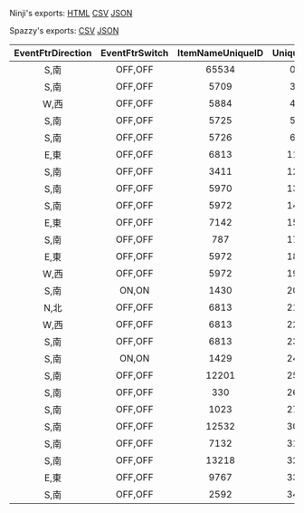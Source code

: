 Ninji's exports: [HTML](https://wuffs.org/acnh/bcsv_140/html/EventPlazaFtrParam.html) [CSV](https://wuffs.org/acnh/bcsv_140/csv/EventPlazaFtrParam.csv) [JSON](https://wuffs.org/acnh/bcsv_140/json/EventPlazaFtrParam.json)

Spazzy's exports: [CSV](https://github.com/McSpazzy/acnh-csv/blob/master/EventPlazaFtrParam.csv) [JSON](https://github.com/McSpazzy/acnh-json/blob/master/EventPlazaFtrParam.json)

| EventFtrDirection | EventFtrSwitch | ItemNameUniqueID | UniqueID | _cb7385a8 |
|:--:|:--:|:--:|:--:|:--:|
| S,南 | OFF,OFF | 65534 | 0 | 0 | 
| S,南 | OFF,OFF | 5709 | 3 | 0 | 
| W,西 | OFF,OFF | 5884 | 4 | 0 | 
| S,南 | OFF,OFF | 5725 | 5 | 0 | 
| S,南 | OFF,OFF | 5726 | 6 | 0 | 
| E,東 | OFF,OFF | 6813 | 11 | 0 | 
| S,南 | OFF,OFF | 3411 | 12 | 0 | 
| S,南 | OFF,OFF | 5970 | 13 | 0 | 
| S,南 | OFF,OFF | 5972 | 14 | 0 | 
| E,東 | OFF,OFF | 7142 | 15 | 0 | 
| S,南 | OFF,OFF | 787 | 17 | 0 | 
| E,東 | OFF,OFF | 5972 | 18 | 0 | 
| W,西 | OFF,OFF | 5972 | 19 | 0 | 
| S,南 | ON,ON | 1430 | 20 | 0 | 
| N,北 | OFF,OFF | 6813 | 21 | 0 | 
| W,西 | OFF,OFF | 6813 | 22 | 0 | 
| S,南 | OFF,OFF | 6813 | 23 | 0 | 
| S,南 | ON,ON | 1429 | 24 | 0 | 
| S,南 | OFF,OFF | 12201 | 25 | 0 | 
| S,南 | OFF,OFF | 330 | 26 | 0 | 
| S,南 | OFF,OFF | 1023 | 27 | 0 | 
| S,南 | OFF,OFF | 12532 | 30 | 0 | 
| S,南 | OFF,OFF | 7132 | 31 | 0 | 
| S,南 | OFF,OFF | 13218 | 32 | 0 | 
| E,東 | OFF,OFF | 9767 | 33 | 1 | 
| S,南 | OFF,OFF | 2592 | 34 | 0 | 
